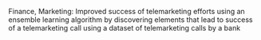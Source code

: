 Finance, Marketing: Improved success of telemarketing efforts using an ensemble learning algorithm by discovering elements that lead to success of a telemarketing call using a dataset of telemarketing calls by a bank
